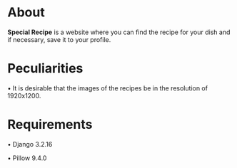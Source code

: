 # About

**Special Recipe** is a website where you can find the recipe for your dish and if necessary, save it to your profile.

# Peculiarities

• It is desirable that the images of the recipes be in the resolution of 1920x1200.

# Requirements

• Django 3.2.16

• Pillow 9.4.0

